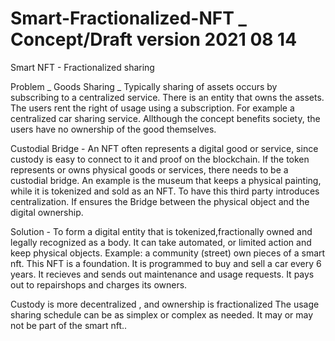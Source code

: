 # Smart-Fractionalized-NFT _ Concept/Draft version 2021 08 14
Smart NFT - Fractionalized sharing

Problem _ Goods Sharing _
Typically sharing of assets occurs by subscribing to a centralized service.
There is an entity that owns the assets. The users rent the right of usage using a subscription. 
For example a centralized car sharing service.
Allthough the concept benefits society, the users have no ownership of the good themselves. 

Custodial Bridge -
An NFT often represents a digital good or service, since custody is easy to connect to it and proof on the blockchain.
If the token represents or owns physical goods or services, there needs to be a custodial bridge.
An example is the museum that keeps a physical painting, while it is tokenized and sold as an NFT.
To have this third party introduces centralization. If ensures the Bridge between the physical object and the digital ownership.

Solution -
To form a digital entity that is tokenized,fractionally owned and legally recognized as a body. 
It can take automated, or limited action and keep physical objects. 
Example: a community (street) own pieces of a smart nft. This NFT is a foundation.
It is programmed to buy and sell a car every 6 years. It recieves and sends out maintenance and usage requests.
It pays out to repairshops and charges its owners.

Custody is more decentralized , and ownership is fractionalized
The usage sharing schedule can be as simplex or complex as needed. It may or may not be part of the smart nft.. 
#





